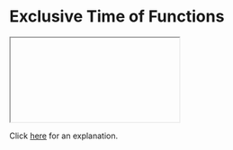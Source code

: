 # Exclusive Time of Functions 

<iframe></iframe>

Click [here](Explanation.md) for an explanation.

